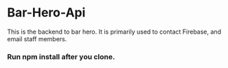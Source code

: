 # Bar-Hero-Api

This is the backend to bar hero. It is primarily used to contact Firebase, and email staff members.

### Run npm install after you clone.
